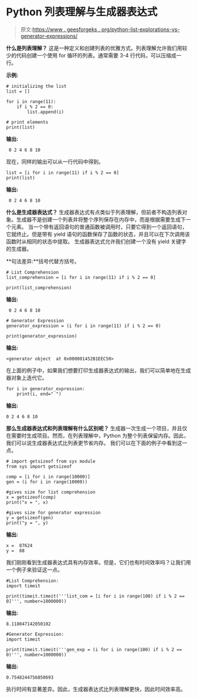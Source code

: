# Python 列表理解与生成器表达式

> 原文:[https://www . geesforgeks . org/python-list-explorations-vs-generator-expressions/](https://www.geeksforgeeks.org/python-list-comprehensions-vs-generator-expressions/)

**什么是列表理解？**
这是一种定义和创建列表的优雅方式。列表理解允许我们用较少的代码创建一个使用 for 循环的列表。通常需要 3-4 行代码，可以压缩成一行。

**示例:**

```
# initializing the list
list = []

for i in range(11):
    if i % 2 == 0:
        list.append(i)

# print elements
print(list)
```

**输出:**

```
 0 2 4 6 8 10
```

现在，同样的输出可以从一行代码中得到。

```
list = [i for i in range(11) if i % 2 == 0]
print(list)
```

**输出:**

```
 0 2 4 6 8 10
```

**什么是生成器表达式？**
生成器表达式有点类似于列表理解，但前者不构造列表对象。生成器不是创建一个列表并将整个序列保存在内存中，而是根据需要生成下一个元素。
当一个带有返回语句的普通函数被调用时，只要它得到一个返回语句，它就终止。但是带有 yield 语句的函数保存了函数的状态，并且可以在下次调用该函数时从相同的状态中提取。
生成器表达式允许我们创建一个没有 yield 关键字的生成器。

**句法差异:**括号代替方括号。

```
# List Comprehension
list_comprehension = [i for i in range(11) if i % 2 == 0]

print(list_comprehension)
```

**输出:**

```
 0 2 4 6 8 10
```

```
# Generator Expression
generator_expression = (i for i in range(11) if i % 2 == 0)

print(generator_expression)
```

**输出:**

```
<generator object  at 0x000001452B1EEC50>

```

在上面的例子中，如果我们想要打印生成器表达式的输出，我们可以简单地在生成器对象上迭代它。

```
for i in generator_expression:
    print(i, end=" ")
```

**输出:**

```
0 2 4 6 8 10
```

**那么生成器表达式和列表理解有什么区别呢？**
生成器一次生成一个项目，并且仅在需要时生成项目。然而，在列表理解中，Python 为整个列表保留内存。因此，我们可以说生成器表达式比列表更节省内存。
我们可以在下面的例子中看到这一点。

```
# import getsizeof from sys module
from sys import getsizeof

comp = [i for i in range(10000)]
gen = (i for i in range(10000))

#gives size for list comprehension
x = getsizeof(comp) 
print("x = ", x)

#gives size for generator expression
y = getsizeof(gen) 
print("y = ", y)
```

**输出:**

```
x =  87624
y =  88

```

我们刚刚看到生成器表达式具有内存效率。但是，它们也有时间效率吗？让我们用一个例子来验证这一点。

```
#List Comprehension: 
import timeit

print(timeit.timeit('''list_com = [i for i in range(100) if i % 2 == 0]''', number=1000000))
```

**输出:**

```
8.118047142050102
```

```
#Generator Expression:
import timeit

print(timeit.timeit('''gen_exp = (i for i in range(100) if i % 2 == 0)''', number=1000000))
```

**输出:**

```
0.7548244756850693
```

执行时间有显著差异。因此，生成器表达式比列表理解更快，因此时间效率高。